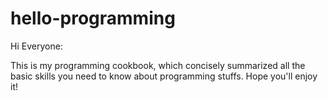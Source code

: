 # hello-programming

Hi Everyone:

   This is my programming cookbook, which concisely summarized all the basic skills you need to know about programming stuffs. Hope you'll enjoy it!  
